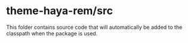# theme-haya-rem/src

This folder contains source code that will automatically be added to the classpath when
the package is used.
